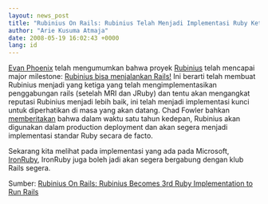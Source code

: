 ```yaml
---
layout: news_post
title: "Rubinius On Rails: Rubinius Telah Menjadi Implementasi Ruby Ketiga yang Menjalankan Rails"
author: "Arie Kusuma Atmaja"
date: 2008-05-19 16:02:43 +0000
lang: id
---
```


[Evan Phoenix][1] telah mengumumkan bahwa proyek [Rubinius][2] telah
mencapai major milestone: [Rubinius bisa menjalankan Rails!][3] Ini
berarti telah membuat Rubinius menjadi yang ketiga yang telah
mengimplementasikan penggabungan rails (setelah MRI dan JRuby) dan tentu
akan mengangkat reputasi Rubinius menjadi lebih baik, ini telah menjadi
implementasi kunci untuk diperhatikan di masa yang akan datang. Chad
Fowler bahkan [memberitakan][4] bahwa dalam waktu satu tahun kedepan,
Rubinius akan digunakan dalam production deployment dan akan segera
menjadi implementasi standar Ruby secara de facto.

Sekarang kita melihat pada implementasi yang ada pada Microsoft,
[IronRuby][5], IronRuby juga boleh jadi akan segera bergabung dengan
klub Rails segera.

Sumber: [Rubinius On Rails: Rubinius Becomes 3rd Ruby Implementation to
Run Rails][6]



[1]: http://twitter.com/evanphx
[2]: https://rubinius.com/
[3]: http://blog.fallingsnow.net/2008/05/17/rails-on-rubinius/
[4]: http://www.chadfowler.com/2008/5/17/ruby-on-rails-on-rubinius
[5]: http://www.ironruby.net/
[6]: http://www.rubyinside.com/rubinius-rails-897.html
